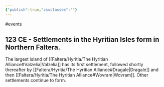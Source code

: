 ```yaml
---
{"publish":true,"cssclasses":""}
---
```


#events
## 123 CE - Settlements in the Hyritian Isles form in Northern Faltera.
The largest island of [[Faltera/Hyritia/The Hyritian Alliance#Valzelia\|Valzelia]] has its first settlement, followed shortly thereafter by [[Faltera/Hyritia/The Hyritian Alliance#Dragale\|Dragale]] and then [[Faltera/Hyritia/The Hyritian Alliance#Wovram\|Wovram]]. Other settlements continue to form.